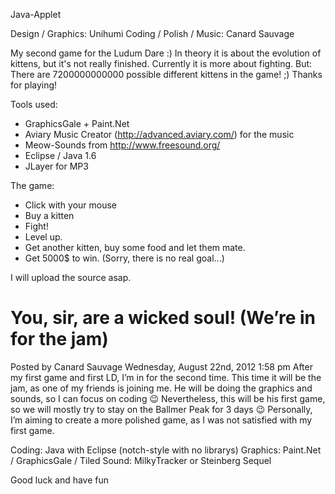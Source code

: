

Java-Applet 

Design / Graphics: Unihumi 
Coding / Polish / Music: Canard Sauvage 

My second game for the Ludum Dare :) In theory it is about the evolution of kittens, but it's not really finished. Currently it is more about fighting. But: There are 7200000000000 possible different kittens in the game! ;) Thanks for playing! 


Tools used: 
- GraphicsGale + Paint.Net 
- Aviary Music Creator (http://advanced.aviary.com/) for the music 
- Meow-Sounds from http://www.freesound.org/ 
- Eclipse / Java 1.6 
- JLayer for MP3 

The game: 
- Click with your mouse 
- Buy a kitten 
- Fight! 
- Level up. 
- Get another kitten, buy some food and let them mate. 
- Get 5000$ to win. (Sorry, there is no real goal...) 

I will upload the source asap.

# You, sir, are a wicked soul! (We’re in for the jam)
Posted by Canard Sauvage
Wednesday, August 22nd, 2012 1:58 pm
After my first game and first LD, I’m in for the second time. This time it will be the jam, as one of my friends is joining me. He will be doing the graphics and sounds, so I can focus on coding 😉 Nevertheless, this will be his first game, so we will mostly try to stay on the Ballmer Peak for 3 days 😉 Personally, I’m aiming to create a more polished game, as I was not satisfied with my first game.

Coding: Java with Eclipse (notch-style with no librarys)
Graphics: Paint.Net / GraphicsGale / Tiled
Sound: MilkyTracker or Steinberg Sequel

Good luck and have fun